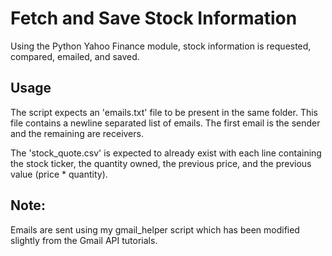 # Fetch and Save Stock Information

Using the Python Yahoo Finance module, stock information is requested,
compared, emailed, and saved.

## Usage
The script expects an 'emails.txt' file to be present in the same folder.
This file contains a newline separated list of emails. The first email is the
sender and the remaining are receivers.

The 'stock_quote.csv' is expected to already exist with each line containing
the stock ticker, the quantity owned, the previous price, and the previous
value (price * quantity). 

## Note:
Emails are sent using my gmail_helper script which has been modified slightly
from the Gmail API tutorials.
